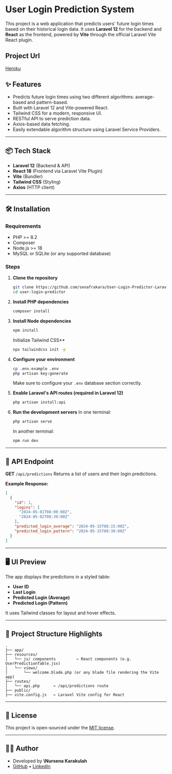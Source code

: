 # User Login Prediction System

This project is a web application that predicts users' future login times based on their historical login data. It uses **Laravel 12** for the backend and **React** as the frontend, powered by **Vite** through the official Laravel Vite React plugin.

## Project Url
   [Heroku](https://login-predictor-30d4255b140d.herokuapp.com/)

## ✨ Features

- Predicts future login times using two different algorithms: average-based and pattern-based.
- Built with Laravel 12 and Vite-powered React.
- Tailwind CSS for a modern, responsive UI.
- RESTful API to serve prediction data.
- Axios-based data fetching.
- Easily extendable algorithm structure using Laravel Service Providers.

---

## 📦 Tech Stack

- **Laravel 12** (Backend & API)
- **React 18** (Frontend via Laravel Vite Plugin)
- **Vite** (Bundler)
- **Tailwind CSS** (Styling)
- **Axios** (HTTP client)

---

## 🛠 Installation

### Requirements

- PHP >= 8.2
- Composer
- Node.js >= 18
- MySQL or SQLite (or any supported database)

### Steps

1. **Clone the repository**  
   ```bash
   git clone https://github.com/senafrakara/User-Login-Predictor-Laravel-React.git
   cd user-login-predictor
   ```

2. **Install PHP dependencies**

   ```bash
   composer install
   ```

3. **Install Node dependencies**

   ```bash
   npm install
   ```
    Initialize Tailwind CSS**
   ```bash
   npx tailwindcss init -p
    ```

4. **Configure your environment**

   ```bash
   cp .env.example .env
   php artisan key:generate
   ```

   Make sure to configure your `.env` database section correctly.

5. **Enable Laravel's API routes (required in Laravel 12)**

   ```bash
   php artisan install:api
   ```

6. **Run the development servers**
   In one terminal:

   ```bash
   php artisan serve
   ```

   In another terminal:

   ```bash
   npm run dev
   ```

---

## 🔗 API Endpoint

**GET** `/api/predictions`
Returns a list of users and their login predictions.

**Example Response:**

```json
[
  {
    "id": 1,
    "logins": [
      "2024-05-01T08:00:00Z",
      "2024-05-02T08:30:00Z"
    ],
    "predicted_login_average": "2024-05-15T08:15:00Z",
    "predicted_login_pattern": "2024-05-15T08:30:00Z"
  }
]
```

---

## 🖥 UI Preview

The app displays the predictions in a styled table:

* **User ID**
* **Last Login**
* **Predicted Login (Average)**
* **Predicted Login (Pattern)**

It uses Tailwind classes for layout and hover effects.

---

## 📂 Project Structure Highlights

```
.
├── app/
├── resources/
│   └── js/ components         ← React components (e.g. UserPredictionTable.jsx)
│   └── views/
│       └── welcome.blade.php (or any blade file rendering the Vite app)
├── routes/
│   └── api.php      ← /api/predictions route
├── public/
├── vite.config.js   ← Laravel Vite config for React
```

---

## 📄 License

This project is open-sourced under the [MIT license](LICENSE).

---

## 🙋‍♀️ Author

* Developed by **\Nursena Karakulah**
* [GitHub](https://github.com/senafrakara/) • [LinkedIn](https://www.linkedin.com/in/nursena-karakulah/)


